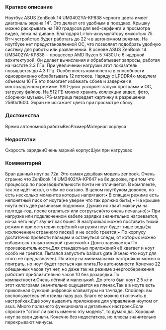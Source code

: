 ### **Краткое описание**
Ноутбук ASUS ZenBook 14 UM3402YA-KP838 черного цвета имеет диагональ экрана 14". Это делает его удобным в поездках. Крышку можно раскрывать на 180 градусов для веб-серфинга и просмотра видео, лежа на диване. Благодаря Li-Ion-аккумулятору емкостью 75 Вт·ч устройство будет работать до 22 ч в автономном режиме. На ноутбуке нет предустановленной ОС, что позволяет подобрать удобную систему для работы или развлечений.  В основе ASUS ZenBook 14 UM3402YA-KP838 ‒ процессор AMD Ryzen 5 7430U с 6-ядерной архитектурой. Он делает вычисления и обрабатывает запросы, работая на частоте 2.3 ГГц. При увеличении нагрузки этот показатель повышается до 4.3 ГГц. Особенность компонента в способности одновременно обрабатывать 12 потоков. Наряду с LPDDR4x-модулем объемом 16 ГБ это помогает избежать сбоев и задержек в многозадачном режиме. SSD-диск ускоряет запуск программ и ОС, загрузку файлов. На 512 ГБ можно хранить коллекции видео, фото, сборники музыки. IPS-матрица передает картинку в разрешении 2560x1600. Экран не искажает цвета при просмотре сбоку.

### **Достоинства**
Время автономной работыВесРазмерМатериал корпуса

### **Недостатки**
Скорость зарядкиОчень маркий корпусШум при нагрузках

### **Комментарий**
Брал данный ноут за 72к. Это самая дешёвая модель zenbook. Очень странно что ZenBook 14 UM3402YA-KP647 на 8к дороже, при том что процессор по производительности почти не отличается. В комплекте, так же идёт чехол, о чём не сказано. В целом ноутбуком доволен, но есть несколько моментов которые напрягают:• В спящем режиме есть непонятный писк от ноута(не уверен что так должно быть);• На крышке ноута есть две разиновые подножки. Думаю их хваит максиум на полгода-год, после отвляться или сотруться(что очень печально);• При нагрузке или подключенном кабеле зарядки значительно нагревается, из-за чего ноут звучит как боинг. В настройках можно поставить тихий режим и при остутсвии серёзной нагрузки ноут будет тише воды(за исключением странного писка!) и не особо греется;• По корпусу достаточно провести пальцем и остануться следы, от которых можно избавиться только мокрой тряпочкой.• Долго заряжается.По производительности.Для стандартных приложений её хватает и ноут особо не греется. Пытался запустить baldurs gate 3(знаю что ноут для этого не предназначен). По итогу на минимальных настройках можно и поиграть, но ноут будет греться как плита.По автономности.Конечно 22 обещанных часов тут нет, но даже так на режиме энергосбережения работает приблизительно часов 10 без дозарядки.По компактности.Очень лёгкий и маленький. До этого был ноут 2.5 кг и этот килограмм значительно ощущается на плечах.Так е в ноуте есть прикольная функция цифровой клавиатуры на тачпаде. Спойлер: вы воспользуетесь ей отсилы пару раз. Благо её можно отключить в настройках.Ещё хочу выделить приложение для управления ноутом от asus. Много полезного функционала и детальных настроек.Если спросите "стоит ли взять именно эту модель", то думаю да. Хороший ноут за свои деньги. Конечно без недостатков, но плюсы значительно перекрывают минусы.
